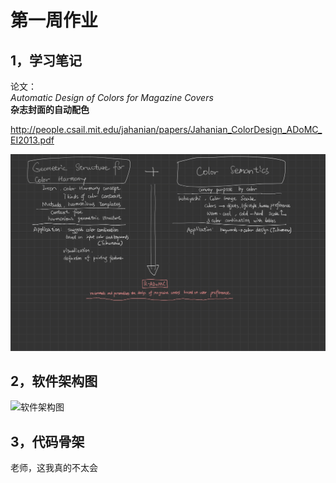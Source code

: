 # 第一周作业
## 1，学习笔记
论文：  
*Automatic Design of Colors for Magazine Covers*  
**杂志封面的自动配色**

http://people.csail.mit.edu/jahanian/papers/Jahanian_ColorDesign_ADoMC_EI2013.pdf

![学习笔记](GitHub-2.jpg)

## 2，软件架构图
![软件架构图](structure.jpg)

## 3，代码骨架
老师，这我真的不太会



